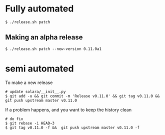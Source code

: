
# Fully automated

    $ ./release.sh patch


## Making an alpha release


    $ ./release.sh patch --new-version 0.11.0a1


# semi automated
To make a new release
```
# update solara/__init__.py
$ git add -u && git commit -m 'Release v0.11.0' && git tag v0.11.0 && git push upstream master v0.11.0
```


If a problem happens, and you want to keep the history clean
```
# do fix
$ git rebase -i HEAD~3
$ git tag v0.11.0 -f &&  git push upstream master v0.11.0 -f
```
